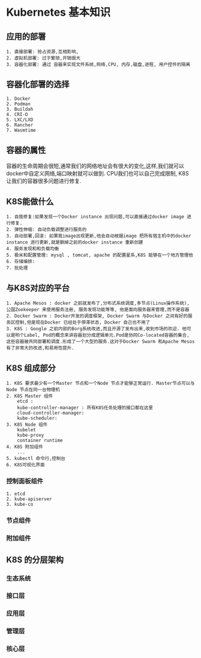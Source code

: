 # Kubernetes 基本知识

## 应用的部署

    1. 直接部署: 抢占资源,互相影响,
    2. 虚拟机部署: 过于繁琐,开销很大
    3. 容器化部署: 通过 容器来实现文件系统,网络,CPU, 内存,磁盘,进程, 用户控件的隔离

## 容器化部署的选择

    1. Docker
    2. Podman
    3. Buildah
    4. CRI-O
    5. LXC/LXD
    6. Rancher
    7. Wasmtime

## 容器的属性

容器的生命周期会很短,通常我们的网络地址会有很大的变化,这样,我们就可以docker中自定义网络,端口映射就可以做到. CPU我们也可以自己完成限制, K8S 让我们的容器很多问题进行修复.

## K8S能做什么

    1. 自我修复:如果发现一个Docker instance 出现问题,可以直接通过docker image 进行修复.
    2. 弹性伸缩: 自动负载调整进行服务的
    3. 自动部署,回滚: 如果我image出现更新,他会自动根据image 把所有宿主机中的docker instance 进行更新,就是删掉之前的docker instance 重新创建
    4. 服务发现和和负载均衡
    5. 极米和配置管理: mysql , tomcat, apache 的配置星系,K8S 能够在一个地方管理他
    6. 存储编排:
    7. 批处理

## 与K8S对应的平台

    1. Apache Mesos : docker 之前就发布了,分布式系统调度,多节点(Linux操作系统), 公国Zookeeper 来使用服务注册, 服务发现功能等等, 他是面向服务器来管理,而不是容器
    2. Docker Swarm : Docker开发的调度框架, Docker Swarm 与Docker 之间有好的服务区控制,但是现在Docker 已经处于停滞状态, Docker 自己也不用了
    3. K8S : Google 之前内部的Borg系统改进,而且开源了发布出来,收到市场的欢迎. 他可以是哟个Label, Pod的概念来讲容器划分成逻辑单元.Pod是协同Co-located容器的集合, 这些容器被共同部署和调度.形成了一个大型的服务.这对于Docker Swarm 和Apache Mesos 有了非常大的改进,和易用性提升.

## K8S 组成部分

    1. K8S 要求最少有一个Master 节点和一个Node 节点才能够正常运行. Master节点可以与Node 节点在同一台物理机
    2. K8S Master 组件
        etcd :
        kube-controller-manager : 所有K8S任务处理的接口都在这里
        cloud-controller-manager:
        kube-scheduler: 
    3. K8S Node 组件
        kubelet
        kube-proxy
        container runtime
    4. K8S 附加组件
        ...
    5. kubectl 命令行,控制台
    6. K8S可视化界面

### 控制面板组件

    1. etcd
    2. kube-apiserver
    3. kube-co
### 节点组件
### 附加组件

## K8S 的分层架构

### 生态系统
### 接口层
### 应用层
### 管理层
### 核心层